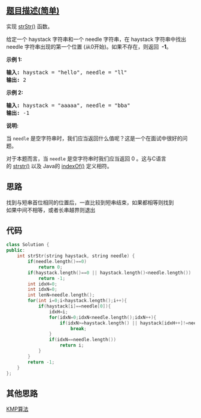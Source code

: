 ## [题目描述(简单)](https://leetcode-cn.com/problems/template/)
<p>实现&nbsp;<a href="https://baike.baidu.com/item/strstr/811469">strStr()</a>&nbsp;函数。</p>

<p>给定一个&nbsp;haystack 字符串和一个 needle 字符串，在 haystack 字符串中找出 needle 字符串出现的第一个位置 (从0开始)。如果不存在，则返回&nbsp; <strong>-1</strong>。</p>

<p><strong>示例 1:</strong></p>

<pre><strong>输入:</strong> haystack = "hello", needle = "ll"
<strong>输出:</strong> 2
</pre>

<p><strong>示例 2:</strong></p>

<pre><strong>输入:</strong> haystack = "aaaaa", needle = "bba"
<strong>输出:</strong> -1
</pre>

<p><strong>说明:</strong></p>

<p>当&nbsp;<code>needle</code>&nbsp;是空字符串时，我们应当返回什么值呢？这是一个在面试中很好的问题。</p>

<p>对于本题而言，当&nbsp;<code>needle</code>&nbsp;是空字符串时我们应当返回 0 。这与C语言的&nbsp;<a href="https://baike.baidu.com/item/strstr/811469">strstr()</a>&nbsp;以及 Java的&nbsp;<a href="https://docs.oracle.com/javase/7/docs/api/java/lang/String.html#indexOf(java.lang.String)">indexOf()</a>&nbsp;定义相符。</p>

## 思路
找到与短串首位相同的位置后，一直比较到短串结束，如果都相等则找到  
如果中间不相等，或者长串越界则退出

## 代码
```c++
class Solution {
public:
    int strStr(string haystack, string needle) {
        if(needle.length()==0)
            return 0;
        if(haystack.length()==0 || haystack.length()<needle.length())
            return -1;
        int idxH=0;
        int idxN=0;
        int lenN=needle.length();
        for(int i=0;i<haystack.length();i++){
            if(haystack[i]==needle[0]){
                idxH=i;
                for(idxN=0;idxN<needle.length();idxN++){
                    if(idxN>=haystack.length() || haystack[idxH++]!=needle[idxN])
                        break;
                }
                if(idxN==needle.length())
                    return i;
            }
        }
        return -1;
    }
};
```
## 其他思路
[KMP算法](https://leetcode-cn.com/problems/implement-strstr/solution/kmp-suan-fa-xiang-jie-by-labuladong/)